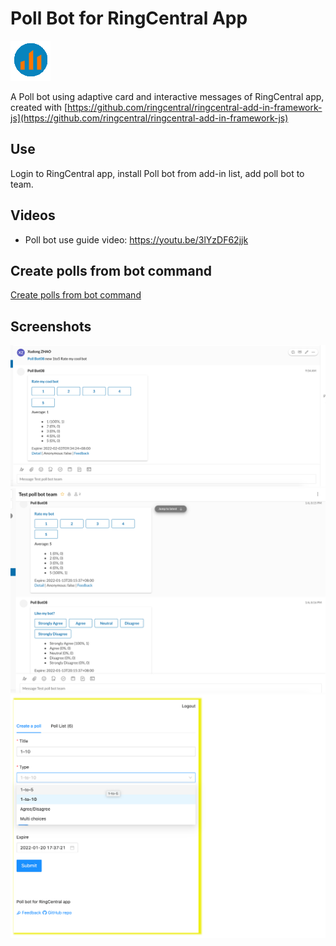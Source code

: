 
# Poll Bot for RingCentral App

![ ](imgs/poll-64.png)

A Poll bot using adaptive card and interactive messages of RingCentral app, created with [https://github.com/ringcentral/ringcentral-add-in-framework-js](https://github.com/ringcentral/ringcentral-add-in-framework-js)

## Use

Login to RingCentral app, install Poll bot from add-in list, add poll bot to team.

## Videos

- Poll bot use guide video: https://youtu.be/3lYzDF62jjk

## Create polls from bot command

[Create polls from bot command](command.md)

## Screenshots

![ ](screenshots/s1n.png)
![ ](screenshots/s3n.png)
![ ](screenshots/s2n.png)